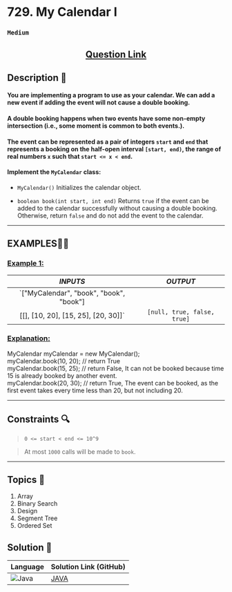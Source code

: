 # 729. My Calendar I

### `Medium`


<h2 align="center">
<a href="https://leetcode.com/problems/my-calendar-i/description/?envType=daily-question&envId=2024-09-26"><strong>Question Link</strong></a>
</h2>


## Description 📑

#### You are implementing a program to use as your calendar. We can add a new event if adding the event will not cause a double booking.

#### A double booking happens when two events have some non-empty intersection (i.e., some moment is common to both events.).

#### The event can be represented as a pair of integers `start` and `end` that represents a booking on the half-open interval `[start, end)`, the range of real numbers `x` such that `start <= x < end`.

#### Implement the `MyCalendar` class:

- `MyCalendar()` Initializes the calendar object.

- `boolean book(int start, int end)` Returns `true` if the event can be added to the calendar successfully without causing a double booking. Otherwise, return `false` and do not add the event to the calendar.


---

## **EXAMPLES**💫✨ </br>

<h3>

<ins>**Example 1**:</ins> </br>


| _INPUTS_ | _OUTPUT_ |
| :-----------: | :-----------: |
| `["MyCalendar", "book", "book", "book"]
[[], [10, 20], [15, 25], [20, 30]]` | `[null, true, false, true]` |

</h3>

<h3>
<ins>Explanation:</ins>
</h3>

MyCalendar myCalendar = new MyCalendar(); <br>
myCalendar.book(10, 20); // return True <br>
myCalendar.book(15, 25); // return False, It can not be booked because time 15 is already booked by another event. <br>
myCalendar.book(20, 30); // return True, The event can be booked, as the first event takes every time less than 20, but not including 20.


___

## Constraints 🔍

> `0 <= start < end <= 10^9`</br>

> At most `1000` calls will be made to `book`.

___

## Topics 📝

1. Array
2. Binary Search
3. Design
4. Segment Tree
5. Ordered Set


## Solution 📃

|  Language   |  Solution Link (GitHub) |
| ------------- | ------------- |
|  ![Java](https://img.shields.io/badge/java-%23ED8B00.svg?style=flat&logo=openjdk&logoColor=white)  | [JAVA]() |